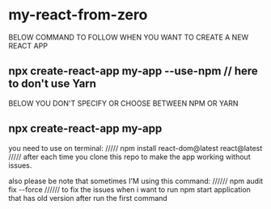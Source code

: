 # my-react-from-zero
BELOW COMMAND TO FOLLOW WHEN YOU WANT TO CREATE A NEW REACT APP
## npx create-react-app my-app --use-npm  // here to don't use Yarn
BELOW YOU DON'T SPECIFY OR CHOOSE BETWEEN NPM OR YARN
## npx create-react-app my-app


you need to use on terminal: ///// npm install react-dom@latest react@latest ///// after each time you clone this repo to make the app working without issues.

also please be note that sometimes I'M using this command: ////// npm audit fix --force ////// to fix the issues when i want to run npm start application that has old version after run the first command
